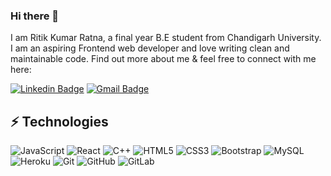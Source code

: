 ### Hi there 👋

I am Ritik Kumar Ratna, a final year B.E student from Chandigarh University. I am an aspiring Frontend web developer and love writing clean and maintainable code. Find out more about me & feel free to connect with me here:

[![Linkedin Badge](https://img.shields.io/badge/-ritik-blue?style=flat-square&logo=Linkedin&logoColor=white&link=https://www.linkedin.com/in/ritik/)](https://www.linkedin.com/in/ritik-kumar-ratna-47a101206/)
[![Gmail Badge](https://img.shields.io/badge/-mauryahritik31@gmail.com-c14438?style=flat-square&logo=Gmail&logoColor=white&link=)](mailto:mauryahritik31@gmail.com)


## ⚡ Technologies

![JavaScript](https://img.shields.io/badge/-JavaScript-black?style=flat-square&logo=javascript)
![React](https://img.shields.io/badge/-React-black?style=flat-square&logo=react)
![C++](https://img.shields.io/badge/-C++-00599C?style=flat-square&logo=c)
![HTML5](https://img.shields.io/badge/-HTML5-E34F26?style=flat-square&logo=html5&logoColor=white)
![CSS3](https://img.shields.io/badge/-CSS3-1572B6?style=flat-square&logo=css3)
![Bootstrap](https://img.shields.io/badge/-Bootstrap-563D7C?style=flat-square&logo=bootstrap)
![MySQL](https://img.shields.io/badge/-MySQL-black?style=flat-square&logo=mysql)
![Heroku](https://img.shields.io/badge/-Heroku-430098?style=flat-square&logo=heroku)
![Git](https://img.shields.io/badge/-Git-black?style=flat-square&logo=git)
![GitHub](https://img.shields.io/badge/-GitHub-181717?style=flat-square&logo=github)
![GitLab](https://img.shields.io/badge/-GitLab-FCA121?style=flat-square&logo=gitlab)

